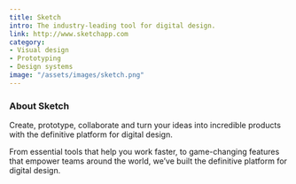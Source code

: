 ```yaml
---
title: Sketch
intro: The industry-leading tool for digital design.
link: http://www.sketchapp.com
category:
- Visual design
- Prototyping
- Design systems
image: "/assets/images/sketch.png"
---
```


### About Sketch

Create, prototype, collaborate and turn your ideas into incredible products with the definitive platform for digital design.

From essential tools that help you work faster, to game-changing features that empower teams around the world, we’ve built the definitive platform for digital design.